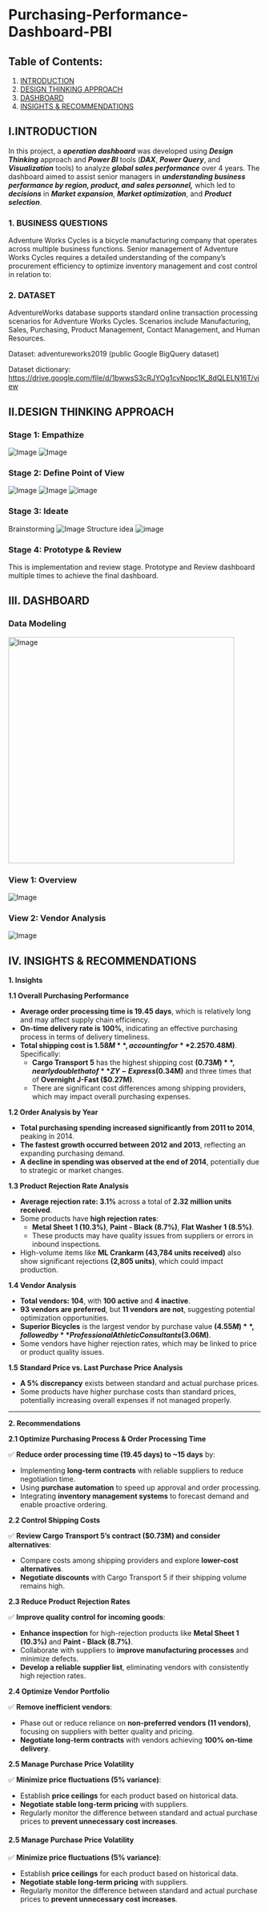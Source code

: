 # Purchasing-Performance-Dashboard-PBI

## Table of Contents:
1. [INTRODUCTION](#data)
2. [DESIGN THINKING APPROACH](#d_thinking)
3. [DASHBOARD](#dashboard)
4. [INSIGHTS & RECOMMENDATIONS](#insight)

<div id='data'/>

## **I.INTRODUCTION**
In this project, a _**operation dashboard**_ was developed using _**Design Thinking**_ approach and _**Power BI**_ tools (**_DAX_**, **_Power Query_**, and **_Visualization_** tools) to analyze **_global sales performance_** over 4 years. The dashboard aimed to assist senior managers in **_understanding business performance by region, product, and sales personnel,_** which led to **_decisions_** in **_Market expansion_**, **_Market optimization_**, and **_Product selection_**.

### **1. BUSINESS QUESTIONS**
Adventure Works Cycles is a bicycle manufacturing company that operates across multiple business functions. Senior management of Adventure Works Cycles requires a detailed understanding of the company’s procurement efficiency to optimize inventory management and cost control in relation to:

### **2. DATASET**
AdventureWorks database supports standard online transaction processing scenarios for Adventure Works Cycles. Scenarios include Manufacturing, Sales, Purchasing, Product Management, Contact Management, and Human Resources.

Dataset: adventureworks2019 (public Google BigQuery dataset)

Dataset dictionary: https://drive.google.com/file/d/1bwwsS3cRJYOg1cvNppc1K_8dQLELN16T/view

<div id='d_thinking'/>
  
## **II.DESIGN THINKING APPROACH**
### Stage 1: Empathize
![Image](https://github.com/user-attachments/assets/90789b12-1a54-4c3b-bc51-fe8e8692db68)
![Image](https://github.com/user-attachments/assets/dcdfa52b-43e9-4f37-9c45-efb81eeff9c2)

### Stage 2: Define Point of View
![Image](https://github.com/user-attachments/assets/8f2c30fe-9a4d-4059-a7b2-5cf7a698d8c2)
![Image](https://github.com/user-attachments/assets/61ec22da-a5d8-48c0-b0d4-272184a97b45)
![image](https://github.com/user-attachments/assets/c07b1b4b-cdc8-4100-8c81-8d8b6accc9d6)


### Stage 3: Ideate
Brainstorming
![Image](https://github.com/user-attachments/assets/9b67405c-4bb5-4554-b48d-243b07069622)
Structure idea
![image](https://github.com/user-attachments/assets/46152ba2-b8eb-4485-86bc-f479e9c8d899)

### Stage 4: Prototype & Review
This is implementation and review stage. Prototype and Review dashboard multiple times to achieve the final dashboard.

<div id='dashboard'/>
  
## **III. DASHBOARD**
### **Data Modeling**
<img width="451" alt="Image" src="https://github.com/user-attachments/assets/3519aa05-6645-43db-8768-e28d952cbf40" />

### **View 1: Overview**
![Image](https://github.com/user-attachments/assets/7e71961a-e4ca-4fa4-87c6-2974906de653)

### **View 2: Vendor Analysis**
![Image](https://github.com/user-attachments/assets/af6f1b5e-52af-426b-ba59-0b46915f5c05)

<div id='insight'/>
  
## **IV. INSIGHTS & RECOMMENDATIONS**

**1. Insights**

**1.1 Overall Purchasing Performance**

- **Average order processing time is 19.45 days**, which is relatively long and may affect supply chain efficiency.
- **On-time delivery rate is 100%**, indicating an effective purchasing process in terms of delivery timeliness.
- **Total shipping cost is $1.58M**, accounting for **2.25% of the total invoice value ($70.48M)**. Specifically:
    - **Cargo Transport 5** has the highest shipping cost **($0.73M)**, nearly double that of **ZY-Express ($0.34M)** and three times that of **Overnight J-Fast ($0.27M)**.
    - There are significant cost differences among shipping providers, which may impact overall purchasing expenses.

**1.2 Order Analysis by Year**

- **Total purchasing spending increased significantly from 2011 to 2014**, peaking in 2014.
- **The fastest growth occurred between 2012 and 2013**, reflecting an expanding purchasing demand.
- **A decline in spending was observed at the end of 2014**, potentially due to strategic or market changes.

**1.3 Product Rejection Rate Analysis**

- **Average rejection rate: 3.1%** across a total of **2.32 million units received**.
- Some products have **high rejection rates**:
    - **Metal Sheet 1 (10.3%)**, **Paint - Black (8.7%)**, **Flat Washer 1 (8.5%)**.
    - These products may have quality issues from suppliers or errors in inbound inspections.
- High-volume items like **ML Crankarm (43,784 units received)** also show significant rejections **(2,805 units)**, which could impact production.

**1.4 Vendor Analysis**

- **Total vendors: 104**, with **100 active** and **4 inactive**.
- **93 vendors are preferred**, but **11 vendors are not**, suggesting potential optimization opportunities.
- **Superior Bicycles** is the largest vendor by purchase value **($4.55M)**, followed by **Professional Athletic Consultants ($3.06M)**.
- Some vendors have higher rejection rates, which may be linked to price or product quality issues.

**1.5 Standard Price vs. Last Purchase Price Analysis**

- **A 5% discrepancy** exists between standard and actual purchase prices.
- Some products have higher purchase costs than standard prices, potentially increasing overall expenses if not managed properly.

---

**2. Recommendations**

**2.1 Optimize Purchasing Process & Order Processing Time**

✅ **Reduce order processing time (19.45 days) to ~15 days** by:

- Implementing **long-term contracts** with reliable suppliers to reduce negotiation time.
- Using **purchase automation** to speed up approval and order processing.
- Integrating **inventory management systems** to forecast demand and enable proactive ordering.

**2.2 Control Shipping Costs**

✅ **Review Cargo Transport 5’s contract ($0.73M) and consider alternatives**:

- Compare costs among shipping providers and explore **lower-cost alternatives**.
- **Negotiate discounts** with Cargo Transport 5 if their shipping volume remains high.

**2.3 Reduce Product Rejection Rates**

✅ **Improve quality control for incoming goods**:

- **Enhance inspection** for high-rejection products like **Metal Sheet 1 (10.3%)** and **Paint - Black (8.7%)**.
- Collaborate with suppliers to **improve manufacturing processes** and minimize defects.
- **Develop a reliable supplier list**, eliminating vendors with consistently high rejection rates.

**2.4 Optimize Vendor Portfolio**

✅ **Remove inefficient vendors**:

- Phase out or reduce reliance on **non-preferred vendors (11 vendors)**, focusing on suppliers with better quality and pricing.
- **Negotiate long-term contracts** with vendors achieving **100% on-time delivery**.

**2.5 Manage Purchase Price Volatility**

✅ **Minimize price fluctuations (5% variance)**:

- Establish **price ceilings** for each product based on historical data.
- **Negotiate stable long-term pricing** with suppliers.
- Regularly monitor the difference between standard and actual purchase prices to **prevent unnecessary cost increases**.

#### **2.5 Manage Purchase Price Volatility**  
✅ **Minimize price fluctuations (5% variance)**:  
- Establish **price ceilings** for each product based on historical data.  
- **Negotiate stable long-term pricing** with suppliers.  
- Regularly monitor the difference between standard and actual purchase prices to **prevent unnecessary cost increases**.

